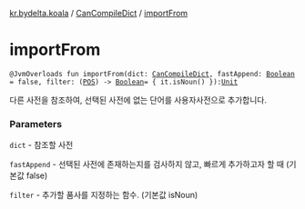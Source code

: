 [kr.bydelta.koala](../index.md) / [CanCompileDict](index.md) / [importFrom](./import-from.md)

# importFrom

`@JvmOverloads fun importFrom(dict: `[`CanCompileDict`](index.md)`, fastAppend: `[`Boolean`](https://kotlinlang.org/api/latest/jvm/stdlib/kotlin/-boolean/index.html)` = false, filter: (`[`POS`](../-p-o-s/index.md)`) -> `[`Boolean`](https://kotlinlang.org/api/latest/jvm/stdlib/kotlin/-boolean/index.html)` = { it.isNoun() }): `[`Unit`](https://kotlinlang.org/api/latest/jvm/stdlib/kotlin/-unit/index.html)

다른 사전을 참조하여, 선택된 사전에 없는 단어를 사용자사전으로 추가합니다.

### Parameters

`dict` - 참조할 사전

`fastAppend` - 선택된 사전에 존재하는지를 검사하지 않고, 빠르게 추가하고자 할 때 (기본값 false)

`filter` - 추가할 품사를 지정하는 함수. (기본값 isNoun)